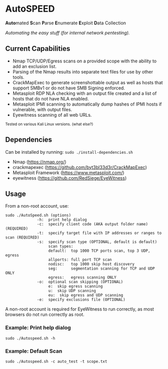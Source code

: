 # AutoSPEED

**Auto**mated **S**can **P**arse **E**numerate **E**xploit **D**ata Collection

*Automating the easy stuff (for internal network pentesting).*

## Current Capabilities
- Nmap TCP/UDP/Egress scans on a provided scope with the ability to add an exclusion list.
- Parsing of the Nmap results into separate text files for use by other tools.
- CrackMapExec to generate screenshottable output as well as hosts that support SMBv1 or do not have SMB Signing enforced.
- Metasploit RDP NLA checking with an output file created and a list of hosts that do not have NLA enabled.
- Metasploit IPMI scanning to automatically dump hashes of IPMI hosts if vulnerable, with output files.
- Eyewitness scanning of all web URLs.

<sub>Tested on various Kali Linux versions. (what else?)</sub>

## Dependencies

Can be installed by running: 
`sudo ./install-dependencies.sh`

- Nmap (https://nmap.org/)
- crackmapexec (https://github.com/byt3bl33d3r/CrackMapExec)
- Metasploit Framework (https://www.metasploit.com/)
- eyewitness (https://github.com/RedSiege/EyeWitness)

## Usage
From a non-root account, use:
```
sudo ./AutoSpeed.sh (options)
              -h:  print help dialog
              -c:  specify client code (AKA output folder name) (REQUIRED)
              -t:  specify target file with IP addresses or ranges to scan (REQUIRED)
              -s:  specify scan type (OPTIONAL, default is default)
                   scan types:
                   default:  top 1000 TCP ports scan, top 3 UDP, egress
                   allports: full port TCP scan
                   nodisc:   top 1000 skip host discovery
                   seg:      segmentation scanning for TCP and UDP ONLY
                   egress:   egress scanning ONLY
              -o:  optional scan skipping (OPTIONAL)
                   e:  skip egress scanning
                   u:  skip UDP scanning
                   eu:  skip egress and UDP scanning
              -e:  specify exclusions file (OPTIONAL)
```
A non-root account is required for EyeWitness to run correctly, as most browsers do not run correctly as root.

### Example: Print help dialog
`sudo ./Autospeed.sh -h`

### Example: Default Scan
`sudo ./Autospeed.sh -c auto_test -t scope.txt`

